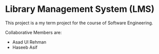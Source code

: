 # Library Management System (LMS)

This project is a my term project for the course of Software Engineering.

Collaborative Members are:

- Asad Ul Rehman
- Haseeb Asif
